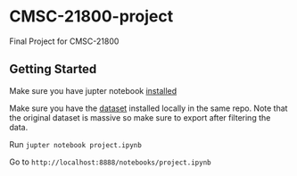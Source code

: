 # CMSC-21800-project
Final Project for CMSC-21800
## Getting Started
Make sure you have jupter notebook [installed](https://jupyter.org/install)

Make sure you have the [dataset](https://data.cityofchicago.org/Public-Safety/Crimes-2001-to-present-Dashboard/5cd6-ry5g) installed locally in the same repo. Note that the original dataset is massive so make sure to export after filtering the data. 

Run `jupter notebook project.ipynb`

Go to `http://localhost:8888/notebooks/project.ipynb`
